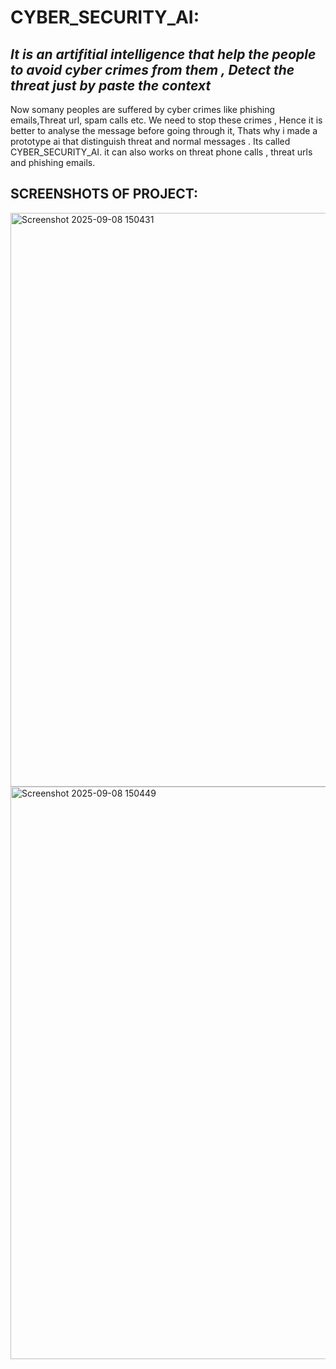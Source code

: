 # CYBER_SECURITY_AI:
## _It is an artifitial intelligence that help the people to avoid cyber crimes from them , Detect the threat just by paste the context_
Now somany peoples are suffered by cyber crimes like phishing emails,Threat url, spam calls etc. We need to stop these crimes , Hence it is better to analyse the message before going through it, Thats why i made a prototype ai that distinguish threat and normal messages
. Its called CYBER_SECURITY_AI. it can also works on threat phone calls , threat urls and phishing emails.
## SCREENSHOTS OF PROJECT:
<img width="1920" height="918" alt="Screenshot 2025-09-08 150431" src="https://github.com/user-attachments/assets/8cb103e9-26b7-4b8f-a577-3aee85b7c2de" />

<img width="1920" height="916" alt="Screenshot 2025-09-08 150449" src="https://github.com/user-attachments/assets/8f42ea33-1dc3-4e2d-8745-b9b2bacd6780" />

